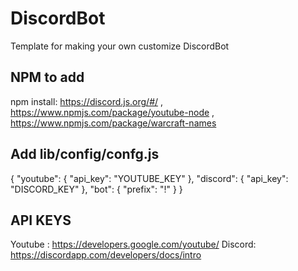# DiscordBot
Template for making your own customize DiscordBot

## NPM to add
npm install: https://discord.js.org/#/ ,
https://www.npmjs.com/package/youtube-node ,
https://www.npmjs.com/package/warcraft-names

## Add lib/config/confg.js
{
    "youtube": {
        "api_key": "YOUTUBE_KEY"
    },
    "discord": {
        "api_key": "DISCORD_KEY"
    },
    "bot": {
        "prefix": "!"
    }
}

## API KEYS
Youtube : https://developers.google.com/youtube/
Discord: https://discordapp.com/developers/docs/intro
